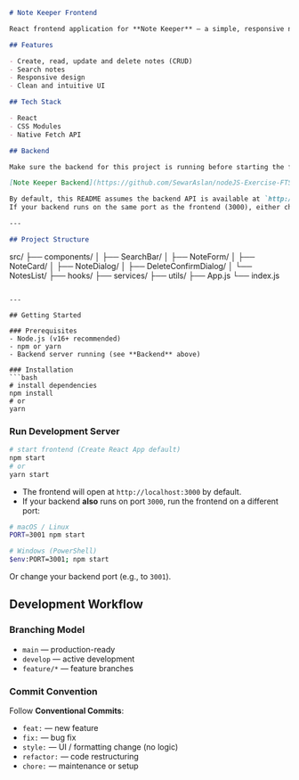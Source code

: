 ```markdown
# Note Keeper Frontend

React frontend application for **Note Keeper** — a simple, responsive note-taking app.

## Features

- Create, read, update and delete notes (CRUD)
- Search notes
- Responsive design
- Clean and intuitive UI

## Tech Stack

- React
- CSS Modules
- Native Fetch API

## Backend

Make sure the backend for this project is running before starting the frontend.

[Note Keeper Backend](https://github.com/SewarAslan/nodeJS-Exercise-FTS)

By default, this README assumes the backend API is available at `http://localhost:3000`.  
If your backend runs on the same port as the frontend (3000), either change the backend port or run the frontend on a different one (instructions below).

---

## Project Structure
```

src/
├── components/
│ ├── SearchBar/
│ ├── NoteForm/
│ ├── NoteCard/
│ ├── NoteDialog/
│ ├── DeleteConfirmDialog/
│ └── NotesList/
├── hooks/
├── services/
├── utils/
├── App.js
└── index.js

````

---

## Getting Started

### Prerequisites
- Node.js (v16+ recommended)
- npm or yarn
- Backend server running (see **Backend** above)

### Installation
```bash
# install dependencies
npm install
# or
yarn
````

### Run Development Server

```bash
# start frontend (Create React App default)
npm start
# or
yarn start
```

- The frontend will open at `http://localhost:3000` by default.
- If your backend **also** runs on port `3000`, run the frontend on a different port:

```bash
# macOS / Linux
PORT=3001 npm start

# Windows (PowerShell)
$env:PORT=3001; npm start
```

Or change your backend port (e.g., to `3001`).

## Development Workflow

### Branching Model

- `main` — production-ready
- `develop` — active development
- `feature/*` — feature branches

### Commit Convention

Follow **Conventional Commits**:

- `feat:` — new feature
- `fix:` — bug fix
- `style:` — UI / formatting change (no logic)
- `refactor:` — code restructuring
- `chore:` — maintenance or setup
